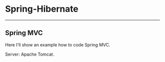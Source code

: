 # Spring-Hibernate

---

## Spring MVC

Here I'll show an example how to code Spring MVC.

Server: Apache Tomcat.
